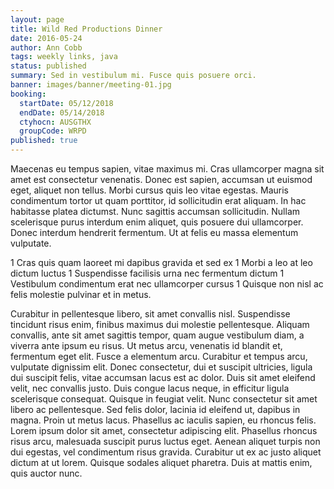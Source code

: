 ```yaml
---
layout: page
title: Wild Red Productions Dinner
date: 2016-05-24
author: Ann Cobb
tags: weekly links, java
status: published
summary: Sed in vestibulum mi. Fusce quis posuere orci.
banner: images/banner/meeting-01.jpg
booking:
  startDate: 05/12/2018
  endDate: 05/14/2018
  ctyhocn: AUSGTHX
  groupCode: WRPD
published: true
---
```

Maecenas eu tempus sapien, vitae maximus mi. Cras ullamcorper magna sit amet est consectetur venenatis. Donec est sapien, accumsan ut euismod eget, aliquet non tellus. Morbi cursus quis leo vitae egestas. Mauris condimentum tortor ut quam porttitor, id sollicitudin erat aliquam. In hac habitasse platea dictumst. Nunc sagittis accumsan sollicitudin. Nullam scelerisque purus interdum enim aliquet, quis posuere dui ullamcorper. Donec interdum hendrerit fermentum. Ut at felis eu massa elementum vulputate.

1 Cras quis quam laoreet mi dapibus gravida et sed ex
1 Morbi a leo at leo dictum luctus
1 Suspendisse facilisis urna nec fermentum dictum
1 Vestibulum condimentum erat nec ullamcorper cursus
1 Quisque non nisl ac felis molestie pulvinar et in metus.

Curabitur in pellentesque libero, sit amet convallis nisl. Suspendisse tincidunt risus enim, finibus maximus dui molestie pellentesque. Aliquam convallis, ante sit amet sagittis tempor, quam augue vestibulum diam, a viverra ante ipsum eu risus. Ut metus arcu, venenatis id blandit et, fermentum eget elit. Fusce a elementum arcu. Curabitur et tempus arcu, vulputate dignissim elit. Donec consectetur, dui et suscipit ultricies, ligula dui suscipit felis, vitae accumsan lacus est ac dolor. Duis sit amet eleifend velit, nec convallis justo. Duis congue lacus neque, in efficitur ligula scelerisque consequat. Quisque in feugiat velit. Nunc consectetur sit amet libero ac pellentesque. Sed felis dolor, lacinia id eleifend ut, dapibus in magna.
Proin ut metus lacus. Phasellus ac iaculis sapien, eu rhoncus felis. Lorem ipsum dolor sit amet, consectetur adipiscing elit. Phasellus rhoncus risus arcu, malesuada suscipit purus luctus eget. Aenean aliquet turpis non dui egestas, vel condimentum risus gravida. Curabitur ut ex ac justo aliquet dictum at ut lorem. Quisque sodales aliquet pharetra. Duis at mattis enim, quis auctor nunc.
